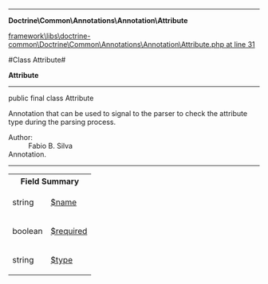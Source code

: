

- - -

**Doctrine\Common\Annotations\Annotation\Attribute**


<a href="https://github.com/JeyDotC/Hirudo/blob/master/framework/libs/doctrine-common/Doctrine/Common/Annotations/Annotation/Attribute.php#L31" >framework\libs\doctrine-common\Doctrine\Common\Annotations\Annotation\Attribute.php at line 31</a>

#Class Attribute#

**Attribute**




- - -

<p class="signature"><span class='k'>public final  class</span> <span class='nx'>Attribute</span></p>

<div class="comment" id="overview_description"><p>Annotation that can be used to signal to the parser
to check the attribute type during the parsing process.</p></div>

<dl>
<dt>Author:</dt>
<dd>Fabio B. Silva <fabio.bat.silva@gmail.com></dd>
<dt>Annotation.</dt>
</dl>


- - -



<table id="summary_field">
<tr><th colspan="2">Field Summary</th></tr>
<tr>
<td><span class='k'></span> <span class='nx'>string</span></td>
<td class="description"><p class="name" ><a href="#name"> $name</a>
                                </p><p class="description"></p></td>
</tr>
<tr>
<td><span class='k'></span> <span class='nx'>boolean</span></td>
<td class="description"><p class="name" ><a href="#required"> $required</a>
                                </p><p class="description"></p></td>
</tr>
<tr>
<td><span class='k'></span> <span class='nx'>string</span></td>
<td class="description"><p class="name" ><a href="#type"> $type</a>
                                </p><p class="description"></p></td>
</tr>
</table>

